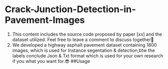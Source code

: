 # Crack-Junction-Detection-in-Pavement-Images
1. This content includes the source code proposed by paper [xx] and the dataset utilized. Feel free to leave a comment to discuss together🤠
2. We developed a highway asphalt pavement dataset containing 1800 images, which is used for Instance segentation & detection,btw the labels conclude Json & Txt format which is used for your own research if you what you want for.😎
##Usage
